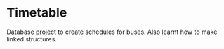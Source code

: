# Timetable
Database project to create schedules for buses. Also learnt how to make linked structures.
